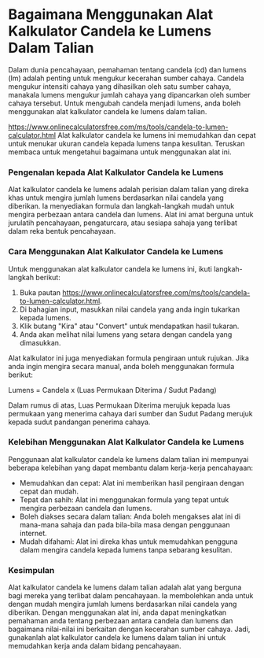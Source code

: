 Bagaimana Menggunakan Alat Kalkulator Candela ke Lumens Dalam Talian
====================================================================

Dalam dunia pencahayaan, pemahaman tentang candela (cd) dan lumens (lm) adalah penting untuk mengukur kecerahan sumber cahaya. Candela mengukur intensiti cahaya yang dihasilkan oleh satu sumber cahaya, manakala lumens mengukur jumlah cahaya yang dipancarkan oleh sumber cahaya tersebut. Untuk mengubah candela menjadi lumens, anda boleh menggunakan alat kalkulator candela ke lumens dalam talian.

https://www.onlinecalculatorsfree.com/ms/tools/candela-to-lumen-calculator.html Alat kalkulator candela ke lumens ini memudahkan dan cepat untuk menukar ukuran candela kepada lumens tanpa kesulitan. Teruskan membaca untuk mengetahui bagaimana untuk menggunakan alat ini.

### Pengenalan kepada Alat Kalkulator Candela ke Lumens

Alat kalkulator candela ke lumens adalah perisian dalam talian yang direka khas untuk mengira jumlah lumens berdasarkan nilai candela yang diberikan. Ia menyediakan formula dan langkah-langkah mudah untuk mengira perbezaan antara candela dan lumens. Alat ini amat berguna untuk jurulatih pencahayaan, pengaturcara, atau sesiapa sahaja yang terlibat dalam reka bentuk pencahayaan.

### Cara Menggunakan Alat Kalkulator Candela ke Lumens

Untuk menggunakan alat kalkulator candela ke lumens ini, ikuti langkah-langkah berikut:

1. Buka pautan <https://www.onlinecalculatorsfree.com/ms/tools/candela-to-lumen-calculator.html>.
2. Di bahagian input, masukkan nilai candela yang anda ingin tukarkan kepada lumens.
3. Klik butang "Kira" atau "Convert" untuk mendapatkan hasil tukaran.
4. Anda akan melihat nilai lumens yang setara dengan candela yang dimasukkan.

Alat kalkulator ini juga menyediakan formula pengiraan untuk rujukan. Jika anda ingin mengira secara manual, anda boleh menggunakan formula berikut:

Lumens = Candela x (Luas Permukaan Diterima / Sudut Padang)

Dalam rumus di atas, Luas Permukaan Diterima merujuk kepada luas permukaan yang menerima cahaya dari sumber dan Sudut Padang merujuk kepada sudut pandangan penerima cahaya.

### Kelebihan Menggunakan Alat Kalkulator Candela ke Lumens

Penggunaan alat kalkulator candela ke lumens dalam talian ini mempunyai beberapa kelebihan yang dapat membantu dalam kerja-kerja pencahayaan:

- Memudahkan dan cepat: Alat ini memberikan hasil pengiraan dengan cepat dan mudah.
- Tepat dan sahih: Alat ini menggunakan formula yang tepat untuk mengira perbezaan candela dan lumens.
- Boleh diakses secara dalam talian: Anda boleh mengakses alat ini di mana-mana sahaja dan pada bila-bila masa dengan penggunaan internet.
- Mudah difahami: Alat ini direka khas untuk memudahkan pengguna dalam mengira candela kepada lumens tanpa sebarang kesulitan.

### Kesimpulan

Alat kalkulator candela ke lumens dalam talian adalah alat yang berguna bagi mereka yang terlibat dalam pencahayaan. Ia membolehkan anda untuk dengan mudah mengira jumlah lumens berdasarkan nilai candela yang diberikan. Dengan menggunakan alat ini, anda dapat meningkatkan pemahaman anda tentang perbezaan antara candela dan lumens dan bagaimana nilai-nilai ini berkaitan dengan kecerahan sumber cahaya. Jadi, gunakanlah alat kalkulator candela ke lumens dalam talian ini untuk memudahkan kerja anda dalam bidang pencahayaan.